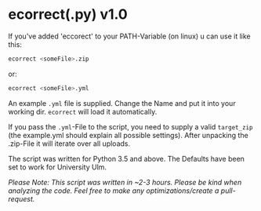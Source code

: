 # ecorrect(.py) v1.0

If you've added 'eccorect' to your PATH-Variable (on linux) u can use it like this:

```sh
ecorrect <someFile>.zip
```

or:

```sh
ecorrect <someFile>.yml
```

An example `.yml` file is supplied. Change the Name and put it into your working dir. `ecorrect` will load it automatically.

If you pass the `.yml`-File to the script, you need to supply a valid `target_zip` (the example.yml should explain all possible settings). After unpacking the .zip-File it will iterate over all uploads.

The script was written for Python 3.5 and above. The Defaults have been set to work for University Ulm.

*Please Note: This script was written in ~2-3 hours. Please be kind when analyzing the code. Feel free to make any optimizations/create a pull-request.*
